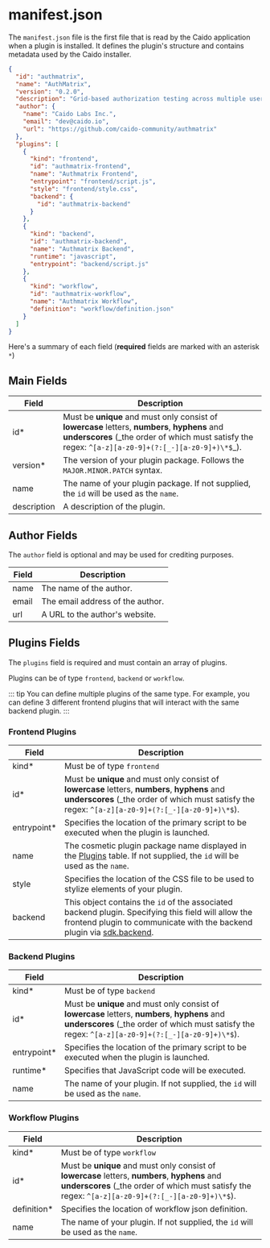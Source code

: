 # manifest.json

The `manifest.json` file is the first file that is read by the Caido application when a plugin is installed. It defines the plugin's structure and contains metadata used by the Caido installer.

```json
{
  "id": "authmatrix",
  "name": "AuthMatrix",
  "version": "0.2.0",
  "description": "Grid-based authorization testing across multiple users and roles.",
  "author": {
    "name": "Caido Labs Inc.",
    "email": "dev@caido.io",
    "url": "https://github.com/caido-community/authmatrix"
  },
  "plugins": [
    {
      "kind": "frontend",
      "id": "authmatrix-frontend",
      "name": "Authmatrix Frontend",
      "entrypoint": "frontend/script.js",
      "style": "frontend/style.css",
      "backend": {
        "id": "authmatrix-backend"
      }
    },
    {
      "kind": "backend",
      "id": "authmatrix-backend",
      "name": "Authmatrix Backend",
      "runtime": "javascript",
      "entrypoint": "backend/script.js"
    },
    {
      "kind": "workflow",
      "id": "authmatrix-workflow",
      "name": "Authmatrix Workflow",
      "definition": "workflow/definition.json"
    }
  ]
}
```

Here's a summary of each field (**required** fields are marked with an asterisk `*`)

## Main Fields

| Field       | Description                                                                                                                                                                                            |
| ----------- | ------------------------------------------------------------------------------------------------------------------------------------------------------------------------------------------------------ |
| id\*        | Must be **unique** and must only consist of **lowercase** letters, **numbers**, **hyphens** and **underscores** (_the order of which must satisfy the regex: `^[a-z][a-z0-9]+(?:[_-][a-z0-9]+)\*$`\_). |
| version\*   | The version of your plugin package. Follows the `MAJOR.MINOR.PATCH` syntax.                                                                                                                            |
| name        | The name of your plugin package. If not supplied, the `id` will be used as the `name`.                                                                                                                 |
| description | A description of the plugin.                                                                                                                                                                           |

## Author Fields

The `author` field is optional and may be used for crediting purposes.

| Field | Description                      |
| ----- | -------------------------------- |
| name  | The name of the author.          |
| email | The email address of the author. |
| url   | A URL to the author's website.   |

## Plugins Fields

The `plugins` field is required and must contain an array of plugins.

Plugins can be of type `frontend`, `backend` or `workflow`.

::: tip
You can define multiple plugins of the same type. For example, you can define 3 different frontend plugins that will interact with the same backend plugin.
:::

### Frontend Plugins

| Field        | Description                                                                                                                                                                                                       |
| ------------ | ----------------------------------------------------------------------------------------------------------------------------------------------------------------------------------------------------------------- |
| kind\*       | Must be of type `frontend`                                                                                                                                                                                        |
| id\*         | Must be **unique** and must only consist of **lowercase** letters, **numbers**, **hyphens** and **underscores** (_the order of which must satisfy the regex: `^[a-z][a-z0-9]+(?:[_-][a-z0-9]+)\*$`).              |
| entrypoint\* | Specifies the location of the primary script to be executed when the plugin is launched.                                                                                                                          |
| name         | The cosmetic plugin package name displayed in the [Plugins](https://docs.caido.io/reference/features/workspace/plugins.html) table. If not supplied, the `id` will be used as the `name`.                         |
| style        | Specifies the location of the CSS file to be used to stylize elements of your plugin.                                                                                                                             |
| backend      | This object contains the `id` of the associated backend plugin. Specifying this field will allow the frontend plugin to communicate with the backend plugin via [sdk.backend](/reference/sdks/frontend/#backend). |

### Backend Plugins

| Field        | Description                                                                                                                                                                                          |
| ------------ | ---------------------------------------------------------------------------------------------------------------------------------------------------------------------------------------------------- |
| kind\*       | Must be of type `backend`                                                                                                                                                                            |
| id\*         | Must be **unique** and must only consist of **lowercase** letters, **numbers**, **hyphens** and **underscores** (_the order of which must satisfy the regex: `^[a-z][a-z0-9]+(?:[_-][a-z0-9]+)\*$`). |
| entrypoint\* | Specifies the location of the primary script to be executed when the plugin is launched.                                                                                                             |
| runtime\*    | Specifies that JavaScript code will be executed.                                                                                                                                                     |
| name         | The name of your plugin. If not supplied, the `id` will be used as the `name`.                                                                                                                       |

### Workflow Plugins

| Field        | Description                                                                                                                                                                                          |
| ------------ | ---------------------------------------------------------------------------------------------------------------------------------------------------------------------------------------------------- |
| kind\*       | Must be of type `workflow`                                                                                                                                                                           |
| id\*         | Must be **unique** and must only consist of **lowercase** letters, **numbers**, **hyphens** and **underscores** (_the order of which must satisfy the regex: `^[a-z][a-z0-9]+(?:[_-][a-z0-9]+)\*$`). |
| definition\* | Specifies the location of workflow json definition.                                                                                                                                                  |
| name         | The name of your plugin. If not supplied, the `id` will be used as the `name`.                                                                                                                       |
